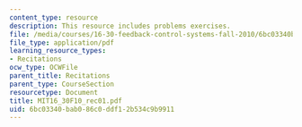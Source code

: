 ```yaml
---
content_type: resource
description: This resource includes problems exercises.
file: /media/courses/16-30-feedback-control-systems-fall-2010/6bc03340bab086c0ddf12b534c9b9911_MIT16_30F10_rec01.pdf
file_type: application/pdf
learning_resource_types:
- Recitations
ocw_type: OCWFile
parent_title: Recitations
parent_type: CourseSection
resourcetype: Document
title: MIT16_30F10_rec01.pdf
uid: 6bc03340-bab0-86c0-ddf1-2b534c9b9911
---
```


